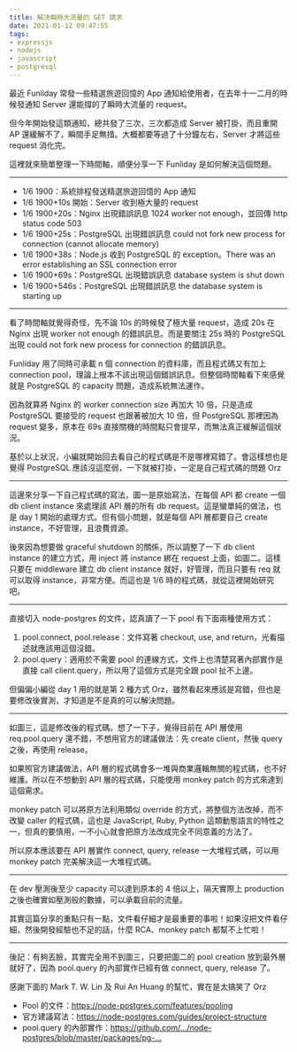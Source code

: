 ```yaml
---
title: 解決瞬時大流量的 GET 請求
date: 2021-01-12 09:47:55
tags:
- expressjs
- nodejs
- javascript
- postgresql
---
```


最近 Funliday 常發一些精選旅遊回憶的 App 通知給使用者，在去年十一二月的時候發通知 Server 還能撐的了瞬時大流量的 request。

但今年開始發這類通知，總共發了三次，三次都造成 Server 被打掛，而且重開 AP 還緩解不了，瞬間手足無措。大概都要等過了十分鐘左右，Server 才將這些 request 消化完。

這裡就來簡單整理一下時間軸，順便分享一下 Funliday 是如何解決這個問題。

---

* 1/6 1900：系統排程發送精選旅遊回憶的 App 通知
* 1/6 1900+10s 開始：Server 收到極大量的 request
* 1/6 1900+20s：Nginx 出現錯誤訊息 1024 worker not enough，並回傳 http status code 503
* 1/6 1900+25s：PostgreSQL 出現錯誤訊息 could not fork new process for connection (cannot allocate memory)
* 1/6 1900+38s：Node.js 收到 PostgreSQL 的 exception。There was an error establishing an SSL connection error
* 1/6 1900+69s：PostgreSQL 出現錯誤訊息 database system is shut down
* 1/6 1900+546s：PostgreSQL 出現錯誤訊息 the database system is starting up

---

看了時間軸就覺得奇怪，先不論 10s 的時候發了極大量 request，造成 20s 在 Nginx 出現 worker not enough 的錯誤訊息。而是要關注 25s 時的 PostgreSQL 出現 could not fork new process for connection 的錯誤訊息。

Funliday 用了同時可承載 n 個 connection 的資料庫，而且程式碼又有加上 connection pool，理論上根本不該出現這個錯誤訊息。但整個時間軸看下來感覺就是 PostgreSQL 的 capacity 問題，造成系統無法運作。

因為就算將 Nginx 的 worker connection size 再加大 10 倍，只是造成 PostgreSQL 要接受的 request 也跟著被加大 10 倍，但 PostgreSQL 那裡因為 request 變多，原本在 69s 直接關機的時間點只會提早，而無法真正緩解這個狀況。

基於以上狀況，小編就開始回去看自己的程式碼是不是哪裡寫錯了。會這樣想也是覺得 PostgreSQL 應該沒這麼弱，一下就被打掛，一定是自己程式碼的問題 Orz

---

這邊來分享一下自己程式碼的寫法，圖一是原始寫法，在每個 API 都 create 一個 db client instance 來處理該 API 層的所有 db request。這是蠻單純的做法，也是 day 1 開始的處理方式。但有個小問題，就是每個 API 層都要自己 create instance，不好管理，且浪費資源。

後來因為想要做 graceful shutdown 的關係，所以調整了一下 db client instance 的建立方式，用 inject 將 instance 綁在 request 上面，如圖二。這樣只要在 middleware 建立 db client instance 就好，好管理，而且只要有 req 就可以取得 instance，非常方便。而這也是 1/6 時的程式碼，就從這裡開始研究吧。

---

直接切入 node-postgres 的文件，認真讀了一下 pool 有下面兩種使用方式：

1. pool.connect, pool.release：文件寫著 checkout, use, and return，光看描述就應該用這個沒錯。
2. pool.query：適用於不需要 pool 的連線方式，文件上也清楚寫著內部實作是直接 call client.query，所以用了這個方式是完全跟 pool 扯不上邊。

但偏偏小編從 day 1 用的就是第 2 種方式 Orz，雖然看起來應該是寫錯，但也是要修改後實測，才知道是不是真的可以解決問題。

---

如圖三，這是修改後的程式碼。想了一下子，覺得目前在 API 層使用 req.pool.query 還不錯，不想用官方的建議做法：先 create client，然後 query 之後，再使用 release。

如果照官方建議做法，API 層的程式碼會多一堆與商業邏輯無關的程式碼，也不好維護。所以在不想動到 API 層的程式碼，只能使用 monkey patch 的方式來達到這個需求。

monkey patch 可以將原方法利用類似 override 的方式，將整個方法改掉，而不改變 caller 的程式碼，這也是 JavaScript, Ruby, Python 這類動態語言的特性之一，但真的要慎用，一不小心就會把原方法改成完全不同意義的方法了。

所以原本應該要在 API 層實作 connect, query, release 一大堆程式碼，可以用 monkey patch 完美解決這一大堆程式碼。

---

在 dev 壓測後至少 capacity 可以達到原本的 4 倍以上，隔天實際上 production 之後也確實如壓測般的數據，可以承載目前的流量。

其實這篇分享的重點只有一點，文件看仔細才是最重要的事啦！如果沒把文件看仔細，然後開發經驗也不足的話，什麼 RCA、monkey patch 都幫不上忙啦！

---

後記：有夠丟臉，其實完全用不到圖三，只要把圖二的 pool creation 放到最外層就好了，因為 pool.query 的內部實作已經有做 connect, query, release 了。

感謝下面的 Mark T. W. Lin 及 Rui An Huang 的幫忙，實在是太搞笑了 Orz

* Pool 的文件：https://node-postgres.com/features/pooling
* 官方建議寫法：https://node-postgres.com/guides/project-structure
* pool.query 的內部實作：https://github.com/…/node-postgres/blob/master/packages/pg-…